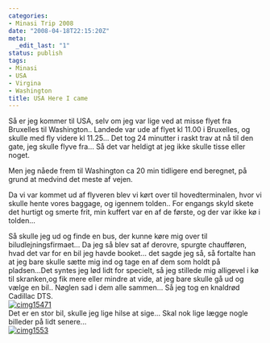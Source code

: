 ```yaml
---
categories:
- Minasi Trip 2008
date: "2008-04-18T22:15:20Z"
meta:
  _edit_last: "1"
status: publish
tags:
- Minasi
- USA
- Virgina
- Washington
title: USA Here I came
---
```

Så er jeg kommer til USA, selv om jeg var lige ved at misse flyet fra Bruxelles til Washington.. Landede var ude af flyet kl 11.00 i Bruxelles, og skulle med fly videre kl 11.25... Det tog 24 minutter i raskt trav at nå til den gate, jeg skulle flyve fra... Så det var heldigt at jeg ikke skulle tisse eller noget.

Men jeg nåede frem til Washington ca 20 min tidligere end beregnet, på grund at medvind det meste af vejen.

Da vi var kommet ud af flyveren blev vi kørt over til hovedterminalen, hvor vi skulle hente vores baggage, og igennem tolden.. For engangs skyld skete det hurtigt og smerte frit, min kuffert var en af de første, og der var ikke kø i tolden...

Så skulle jeg ud og finde en bus, der kunne køre mig over til biludlejningsfirmaet... Da jeg så blev sat af derovre, spurgte chaufføren, hvad det var for en bil jeg havde booket... det sagde jeg så, så fortalte han at jeg bare skulle sætte mig ind og tage en af dem som holdt på pladsen...Det syntes jeg lød lidt for specielt, så jeg stillede mig alligevel i kø til skranken,og fik mere eller mindre at vide, at jeg bare skulle gå ud og vælge en bil.. Nøglen sad i dem alle sammen... Så jeg tog en knaldrød Cadillac DTS.  
[![](/assets/images/cimg15471-300x225.jpg "cimg15471")](http://www.xipher.dk/assets/images/cimg15471.jpg)  
Det er en stor bil, skulle jeg lige hilse at sige... Skal nok lige lægge nogle billeder på lidt senere...  
[![](/assets/images/cimg1553-300x225.jpg "cimg1553")](http://www.xipher.dk/assets/images/cimg1553.jpg)

